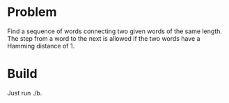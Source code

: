 Problem
=======
Find a sequence of words connecting two given words of the same
length. The step from a word to the next is allowed if the two words have a
Hamming distance of 1.

Build
=====
Just run ./b.
